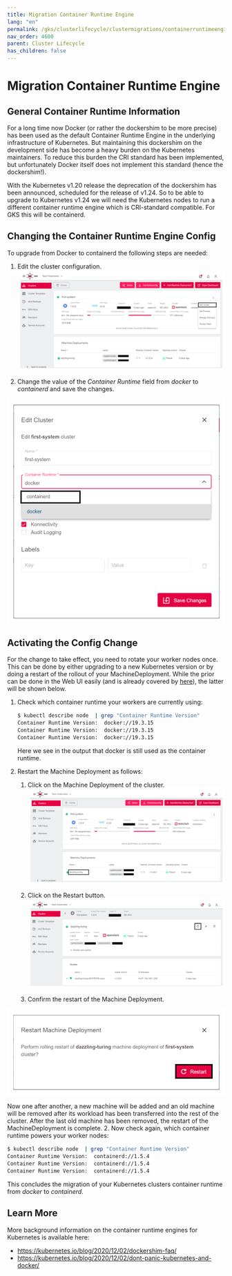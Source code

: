 ```yaml
---
title: Migration Container Runtime Engine
lang: "en"
permalink: /gks/clusterlifecycle/clustermigrations/containerruntimeengine/
nav_order: 4600
parent: Cluster Lifecycle
has_children: false
---
```

# Migration Container Runtime Engine

## General Container Runtime Information

For a long time now Docker (or rather the dockershim to be more precise) has
been used as the default Container Runtime Engine in the underlying
infrastructure of Kubernetes. But maintaining this dockershim on the
development side has become a heavy burden on the Kubernetes maintainers.
To reduce this burden the CRI standard has been implemented, but unfortunately
Docker itself does not implement this standard (hence the dockershim!).

With the Kubernetes v1.20 release the deprecation of the dockershim has been
announced, scheduled for the release of v1.24. So to be able to upgrade to
Kubernetes v1.24 we will need the Kubernetes nodes to run a different
container runtime engine which is CRI-standard compatible. For GKS this
will be containerd.

## Changing the Container Runtime Engine Config

To upgrade from Docker to containerd the following steps are needed:

1. Edit the cluster configuration.
![edit-cluster-config](../../images/MigContRun01.png)

1. Change the value of the *Container Runtime* field from *docker* to *containerd* and save the changes.

![switch-cre-config](../../images/MigContRun02.png)

## Activating the Config Change

For the change to take effect, you need to rotate your worker nodes once.
This can be done by either upgrading to a new Kubernetes version or by
doing a restart of the rollout of your MachineDeployment. While the prior
can be done in the Web UI easily (and is already covered by [here](/gks/clusterlifecycle/upgradingacluster/)),
the latter will be shown below.

1. Check which container runtime your workers are currently using:

   ```bash
   $ kubectl describe node  | grep "Container Runtime Version"
   Container Runtime Version:  docker://19.3.15
   Container Runtime Version:  docker://19.3.15
   Container Runtime Version:  docker://19.3.15
   ```

   Here we see in the output that docker is still used as the container runtime.
1. Restart the Machine Deployment as follows:
    1. Click on the Machine Deployment of the cluster.
![choose-machinedeployment](../../images/MigContRun03.png)

    1. Click on the Restart button.
![click-on-restart-button](../../images/MigContRun04.png)

    1. Confirm the restart of the Machine Deployment.

 ![confirm-restart](../../images/MigContRun05.png)

   Now one after another, a new machine will be added and an old machine will be removed after its workload has been transferred into the rest of the cluster. After the last old machine has been removed, the restart of the
   MachineDeployment is complete.
2. Now check again, which container runtime powers your worker nodes:

   ```bash
   $ kubectl describe node  | grep "Container Runtime Version"
   Container Runtime Version:  containerd://1.5.4
   Container Runtime Version:  containerd://1.5.4
   Container Runtime Version:  containerd://1.5.4
   ```

This concludes the migration of your Kubernetes clusters container runtime
from *docker* to *containerd*.

## Learn More

More background information on the container runtime engines for Kubernetes is available here:

* <https://kubernetes.io/blog/2020/12/02/dockershim-faq/>
* <https://kubernetes.io/blog/2020/12/02/dont-panic-kubernetes-and-docker/>
